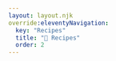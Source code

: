 ```yaml
---
layout: layout.njk
override:eleventyNavigation:
  key: "Recipes"
  title: "🍰 Recipes"
  order: 2
---
```

